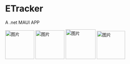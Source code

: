# ETracker
A .net MAUI APP


<img width="93" alt="图片" src="https://github.com/ooimiakon/ETracker/assets/86107944/2342c011-ed40-48d5-926c-241d38fa6e7a">
<img width="93" alt="图片" src="https://github.com/ooimiakon/ETracker/assets/86107944/e62ea17f-70ed-4e9a-91b4-1a632ee474b1">
<img width="96" alt="图片" src="https://github.com/ooimiakon/ETracker/assets/86107944/aa2d90f1-c652-49cf-bd4d-8c18ffa75d2f">
<img width="91" alt="图片" src="https://github.com/ooimiakon/ETracker/assets/86107944/540ae0b0-4544-486c-811f-054f2da9cdc7">

